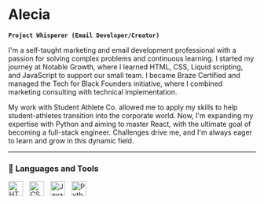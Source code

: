 # Alecia

**`Project Whisperer (Email Developer/Creator)`**

I'm a self-taught marketing and email development professional with a passion for solving complex problems and continuous learning. I started my journey at Notable Growth, where I learned HTML, CSS, Liquid scripting, and JavaScript to support our small team. I became Braze Certified and managed the Tech for Black Founders initiative, where I combined marketing consulting with technical implementation.

My work with Student Athlete Co. allowed me to apply my skills to help student-athletes transition into the corporate world. Now, I'm expanding my expertise with Python and aiming to master React, with the ultimate goal of becoming a full-stack engineer. Challenges drive me, and I'm always eager to learn and grow in this dynamic field.

---

### 🧰 Languages and Tools


<img align="left" alt="HTML" width="30px" style="padding-right:10px;" src="https://cdn.jsdelivr.net/gh/devicons/devicon/icons/html5/html5-plain.svg" />
<img align="left" alt="CSS" width="30px" style="padding-right:10px;" src="https://cdn.jsdelivr.net/gh/devicons/devicon/icons/css3/css3-plain.svg" />
<img align="left" alt="JavaScript" width="30px" style="padding-right:10px;" src="https://cdn.jsdelivr.net/gh/devicons/devicon/icons/javascript/javascript-plain.svg" />
<img align="left" alt="Python" width="30px" style="padding-right:10px;" src="https://cdn.jsdelivr.net/gh/devicons/devicon/icons/python/python-plain.svg" />
<br />

#
<!--
<details>
 <summary><h3> Alecia's Coding Journey</h3></summary>
   I embarked on my journey in marketing and email development out of necessity and curiosity during my time at Notable Growth. As a startup, our engineering team was stretched thin, and I saw an opportunity to alleviate some of their workload by learning the basics of front-end development and API configurations myself. With the guidance of a senior solutions architect, I dove into HTML, CSS, Liquid scripting, and JavaScript, transforming from a novice to a resourceful problem-solver.

My passion for self-improvement led me to pursue my Braze Certified Marketer certification, and I quickly became proficient in coding emails, building templates, and creating automation workflows. One of my proudest moments was managing the Tech for Black Founders initiative, where I took on a multifaceted role that encompassed marketing consulting, portal setup, email templating, and lifecycle journey planning for Student Athlete, a startup that resonated deeply with me.

Inspired by my own experience as a student athlete, I continued to work with Student Athlete Co., helping bridge the gap for athletes transitioning into the corporate world. My long-term goal is to become a full-stack engineer, continuously learning and applying new skills to support innovative projects and startups. I'm currently expanding my expertise with Python and have my sights set on mastering React.

Challenges motivate me to grow and excel. I thrive on solving problems, overcoming obstacles, and connecting with diverse individuals through shared learning experiences. My journey is defined by a relentless drive to improve, a commitment to helping others, and an unwavering curiosity that keeps me exploring new horizons.
-->
[website]: https://www.rcrentals.co


